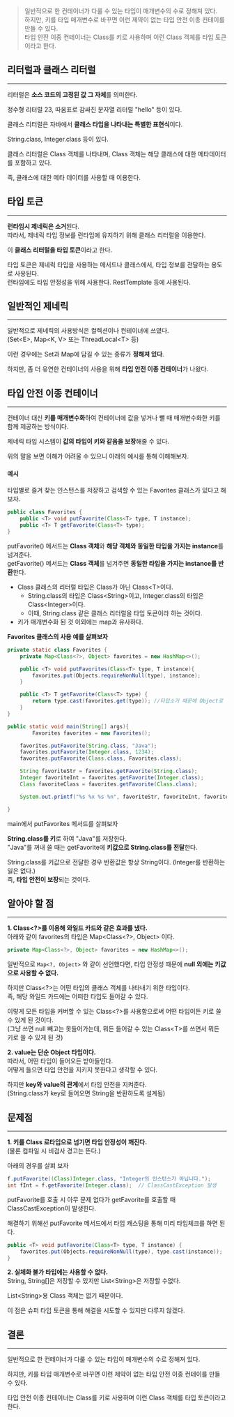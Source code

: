 >일반적으로 한 컨테이너가 다룰 수 있는 타입이 매개변수의 수로 정해져 있다.    
>하지만, 키를 타입 매개변수로 바꾸면 이런 제약이 없는 타입 안전 이종 컨테이를 만들 수 있다.    
>타입 안전 이종 컨테이너는 Class를 키로 사용하며 이런 Class 객체를 타입 토큰이라고 한다.

## 리터럴과 클래스 리터럴
---
리터럴은 **소스 코드의 고정된 값 그 자체**를 의미한다.   

정수형 리터럴 23, 따옴표로 감싸진 문자열 리터럴 "hello" 등이 있다.

클래스 리터럴은 자바에서 **클래스 타입을 나타내는 특별한 표현식**이다.    

String.class, Integer.class 등이 있다.

클래스 리터럴은 Class 객체를 나타내며, Class 객체는 해당 클래스에 대한 메타데이터를 포함하고 있다.

즉, 클래스에 대한 메타 데이터를 사용할 때 이용한다.

## 타입 토큰
---
**런타임시 제네릭은 소거**된다.     
따라서, 제네릭 타입 정보를 런타임에 유지하기 위해 클래스 리터럴을 이용한다.

이 **클래스 리터럴을 타입 토큰**이라고 한다.

타입 토큰은 제네릭 타입을 사용하는 메서드나 클래스에서, 타입 정보를 전달하는 용도로 사용된다.    
런타임에도 타입 안정성을 위해 사용한다. RestTemplate 등에 사용된다.

## 일반적인 제네릭
---
일반적으로 제네릭의 사용방식은 컬렉션이나 컨테이너에 쓰였다.   
(Set\<E\>, Map\<K, V\> 또는 ThreadLocal\<T\> 등)

이런 경우에는 Set과 Map에 담길 수 있는 종류가 **정해져 있다**.

하지만, 좀 더 유연한 컨테이너의 사용을 위해 **타입 안전 이종 컨테이너**가 나왔다.

## 타입 안전 이종 컨테이너
---
컨테이너 대신 **키를 매개변수화**하여 컨테이너에 값을 넣거나 뺄 때 매개변수화한 키를 함께 제공하는 방식이다.

제네릭 타입 시스템이 **값의 타입이 키와 같음을 보장**해줄 수 있다.

위의 말을 보면 이해가 어려울 수 있으니 아래의 예시를 통해 이해해보자.

#### 예시
타입별로 즐겨 찾는 인스턴스를 저장하고 검색할 수 있는 Favorites 클래스가 있다고 해보자.

```java
public class Favorites {
	public <T> void putFavorite(Class<T> type, T instance);
	public <T> T getFavorite(Class<T> type);
}
```

putFavorite() 메서드는 **Class 객체**와 **해당 객체와 동일한 타입을 가지는 instance**를 넘겨준다.    
getFavorite() 메서드는 **Class 객체**를 넘겨주면 **동일한 타입을 가지는 instance를 반환**한다. 

- Class 클래스의 리터럴 타입은 Class가 아닌 Class\<T\>이다.    
	- String.class의 타입은 Class\<String\>이고, Integer.class의 타입은 Class\<Integer\>이다.
	- 이때, String.class 같은 클래스 리터럴을 타입 토큰이라 하는 것이다.
- 키가 매개변수화 된 것 이외에는 map과 유사하다.

**Favorites 클래스의 사용 예를 살펴보자**

```java
private static class Favorites {
    private Map<Class<?>, Object> favorites = new HashMap<>();

    public <T> void putFavorites(Class<T> type, T instance){
        favorites.put(Objects.requireNonNull(type), instance);
    }

    public <T> T getFavorite(Class<T> type) {
        return type.cast(favorites.get(type)); //타입소거 때문에 Object로 저장 되기 때문
    }
}

public static void main(String[] args){
		Favorites favorites = new Favorites();

    favorites.putFavorite(String.class, "Java");
    favorites.putFavorite(Integer.class, 1234);
    favorites.putFavorite(Class.class, Favorites.class);

    String favoriteStr = favorites.getFavorite(String.class);
    Integer favoriteInt = favorites.getFavorite(Integer.class);
    Class favoriteClass = favorites.getFavorite(Class.class);

    System.out.printf("%s %x %s %n", favoriteStr, favoriteInt, favoriteClass.getName());

}
```

main에서 putFavorites 메서드를 살펴보자

**String.class를 키**로 하여 "Java"를 저장한다.   
"Java"를 꺼내 쓸 때는 getFavorite에 **키값으로 String.class를 전달**한다.

String.class를 키값으로 전달한 경우 반환값은 항상 String이다. (Integer를 반환하는 일은 없다.)   
즉, **타입 안전이 보장**되는 것이다.

## 알아야 할 점
---
**1. Class\<?\>를 이용해 와일드 카드와 같은 효과를 냈다.**    
아래와 같이 favorites의 타입은 Map\<Class\<?\>, Object\> 이다. 

```java
private Map<Class<?>, Object> favorites = new HashMap<>();
```

일반적으로 `Map<?, Object>` 와 같이 선언했다면, 타입 안정성 때문에 **null 외에는 키값으로 사용할 수 없다.**

하지만 Class\<?\>는 어떤 타입의 클래스 객체를 나타내기 위한 타입이다.    
즉, 해당 와일드 카드에는 어떠한 타입도 들어갈 수 있다.    

이렇게 모든 타입을 커버할 수 있는 Class\<?\>를 사용함으로써 어떤 타입이든 키로 쓸 수 있게 된 것이다.   
(그냥 쓰면 null 빼고는 못들어가는데, 뭐든 들어갈 수 있는 Class\<T\>를 쓰면서 뭐든 키로 쓸 수 있게 된 것)

**2. value는 단순 Object 타입이다.**   
따라서, 어떤 타입이 들어오든 받아들인다.    
어떻게 들으면 타입 안전을 지키지 못한다고 생각할 수 있다.

하지만 **key와 value의 관계**에서 타입 안전을 지켜준다.    
(String.class가 key로 들어오면 String을 반환하도록 설계됨)

## 문제점
---
**1. 키를 Class 로타입으로 넘기면 타입 안정성이 깨진다.**   
(물론 컴파일 시 비검사 경고는 뜬다.)

아래의 경우를 살펴 보자

```java
f.putFavorite((Class)Integer.class, "Integer의 인스턴스가 아닙니다.");
int fInt = f.getFavorite(Integer.class);  // ClassCastException 발생
```

putFavorite를 호출 시 아무 문제 없다가 getFavorite를 호출할 때 ClassCastException이 발생한다.

해결하기 위해선 putFavorite 메서드에서 타입 캐스팅을 통해 미리 타입체크를 하면 된다.

```java
public <T> void putFavorite(Class<T> type, T instance) {
    favorites.put(Objects.requireNonNull(type), type.cast(instance));
}
```


**2. 실체화 불가 타입에는 사용할 수 없다.**    
String, String[]은 저장할 수 있지만 List\<String\>은 저장할 수없다.

List\<String\>용 Class 객체는 없기 때문이다.

이 점은 슈퍼 타입 토큰을 통해 해결을 시도할 수 있지만 다루지 않겠다.

## 결론
---
일반적으로 한 컨테이너가 다룰 수 있는 타입이 매개변수의 수로 정해져 있다.

하지만, 키를 타입 매개변수로 바꾸면 이런 제약이 없는 타입 안전 이종 컨테이를 만들 수 있다.

타입 안전 이종 컨테이너는 Class를 키로 사용하며 이런 Class 객체를 타입 토큰이라고 한다.